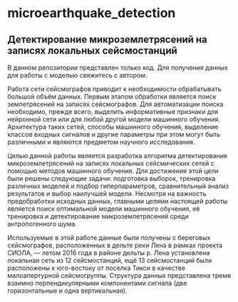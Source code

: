 # microearthquake_detection

## Детектирование микроземлетрясений на записях локальных сейсмостанций

В данном репозитории представлен только код. Для получения данных для работы с моделью свяжитесь с автором.

Работа сети сейсмографов приводит к необходимости обрабатывать большой объём данных. Первым этапом обработки является поиск землетрясений на записях сейсмографов. Для автоматизации поиска необходимо, прежде всего, выделить информативные признаки для нейронной сети или для любой другой модели машинного обучения. Архитектура таких сетей, способы машинного обучения, выделение классов входных сигналов и другие параметры при этом могут быть различными и являются предметом научного исследования.

Целью данной работы является разработка алгоритма детектирования микроземлетрясений на записях локальных сейсмических сетей с помощью методов машинного обучения. Для достижения этой цели были решены следующие задачи: подготовка выборок, тренировка различных моделей и подбор гиперпараметров, сравнительный анализ результатов и выбор наилучшей модели. Несмотря на важность предобработки исходных данных, главными целями настоящей работы является поиск оптимальной модели машинного обучения, её тренировка и детектирование микроземлетрясений среди антропогенного шума.

Используемые в этой работе данные были получены с береговых сейсмографов, расположенных в дельте реки Лена в рамках проекта СИОЛА, — летом 2016 года в районе дельты р. Лена установлена локальная сеть из 12 сейсмостанций, ещё 13 сейсмостанций были расположены к юго-востоку от поселка Тикси в качестве малоапертурной сейсмогруппы. Структура данных представлена тремя взаимно перпендикулярными компонентами сигнала (две горизонтальные и одна вертикальная).
